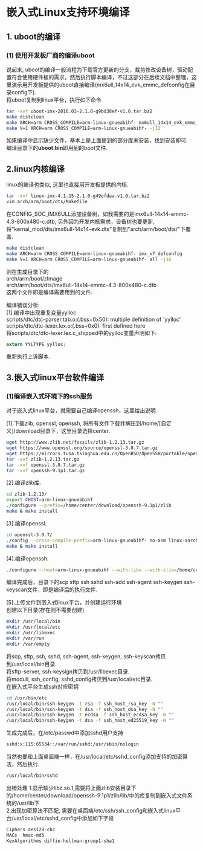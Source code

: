 # 嵌入式Linux支持环境编译

## 1. uboot的编译
### (1) 使用开发板厂商的编译uboot  
说起来, uboot的编译一般流程为下载官方更新的分支，裁剪修改设备树，驱动配置符合使用硬件板的需求，然后执行脚本编译，不过这部分在后续文档中整理，这里演示用开发板提供的uboot直接编译(mx6ull_14x14_evk_emmc_defconfig在目录config下).  
将uboot复制到linux平台，执行如下命令  

```bash
tar -xvf uboot-imx-2016.03-2.1.0-g9bd38ef-v1.0.tar.bz2
make distclean
make ARCH=arm CROSS_COMPILE=arm-linux-gnueabihf- mx6ull_14x14_evk_emmc_defconfig
make V=1 ARCH=arm CROSS_COMPILE=arm-linux-gnueabihf- -j12
```

如果编译中显示缺少文件，基本上是上面提到的部分库未安装，找到安装即可.  
编译目录下的**uboot.bin**即用到的boot文件.  

## 2.linux内核编译

linux的编译也类似, 这里也直接用开发板提供的内核.  

```bash
tar -xvf linux-imx-4.1.15-2.1.0-g49efdaa-v1.0.tar.bz2
vim arch/arm/boot/dts/Makefile
```

在CONFIG_SOC_IMX6ULL添加设备树，如我需要的是imx6ull-14x14-emmc-4.3-800x480-c.dtb, 另外因为开发内核需求，设备树也要更新,将"kernal_mod/dts/imx6ull-14x14-evk.dts"复制到"arch/arm/boot/dts/"下覆盖.  

```bash
make distclean
make ARCH=arm CROSS_COMPILE=arm-linux-gnueabihf- imx_v7_defconfig
make V=1 ARCH=arm CROSS_COMPILE=arm-linux-gnueabihf- all -j16
```

则在生成目录下的  
arch/arm/boot/zImage  
arch/arm/boot/dts/imx6ull-14x14-emmc-4.3-800x480-c.dtb  
这两个文件即是编译需要用到的文件.  

编译错误分析:  
[1].编译中出现重复变量yylloc  
scripts/dtc/dtc-parser.tab.o:(.bss+0x50): multiple definition of `yylloc'  
scripts/dtc/dtc-lexer.lex.o:(.bss+0x0): first defined here  
将scripts/dtc/dtc-lexer.lex.c_shipped中的yylloc变量声明如下:  

```c
extern YYLTYPE yylloc;
```

重新执行上诉脚本.  

## 3.嵌入式linux平台软件编译

### (1)编译嵌入式环境下的ssh服务
对于嵌入式linux平台，就需要自己编译openssh，这里给出说明.  

[1].下载zlib, openssl, openssh, 将所有文件下载并解压到/home/[自定义]/download目录下，这里目录选择center.  

```bash
wget http://www.zlib.net/fossils/zlib-1.2.13.tar.gz
wget https://www.openssl.org/source/openssl-3.0.7.tar.gz
wget https://mirrors.tuna.tsinghua.edu.cn/OpenBSD/OpenSSH/portable/openssh-9.1p1.tar.gz
tar -xvf zlib-1.2.13.tar.gz
tar -xvf openssl-3.0.7.tar.gz
tar -xvf openssh-9.1p1.tar.gz
```

[2].编译zlib库.  

```bash
cd zlib-1.2.13/
export CHOST=arm-linux-gnueabihf
./configure --prefix=/home/center/download/openssh-9.1p1/zlib
make & make install
```

[3].编译openssl.  

```bash
cd openssl-3.0.7/
./config --cross-compile-prefix=arm-linux-gnueabihf- no-asm linux-aarch64 --prefix=/home/center/download/openssh-9.1p1/openssl
make & make install
```

[4].编译openssh.  

```bash
./configure --host=arm-linux-gnueabihf --with-libs --with-zlib=/home/center/download/openssh-9.1p1/zlib --with-ssl-dir=/home/center/download/openssh-9.1p1/openssl --disable-etc-default-login 
```

编译完成后，目录下的scp sftp ssh sshd ssh-add ssh-agent ssh-keygen ssh-keyscan文件，即是编译后的执行文件.  

[5].上传文件到嵌入式linux平台，并创建运行环境  
创建以下目录(存在则不需要创建)  

```bash
mkdir /usr/local/bin
mkdir /usr/local/etc
mkdir /usr/libexec
mkdir /var/run
mkdir /var/empty
```

将scp, sftp, ssh, sshd, ssh-agent, ssh-keygen, ssh-keyscan拷贝到/usr/local/bin目录.  
将sftp-server, ssh-keysign拷贝到/usr/libexec目录.  
将moduli, ssh_config, sshd_config拷贝到/usr/local/etc目录.  
在嵌入式平台生成ssh对应密钥  

```bash
cd /usr/bin/etc
/usr/local/bin/ssh-keygen -t rsa -f ssh_host_rsa_key -N ""
/usr/local/bin/ssh-keygen -t dsa -f ssh_host_dsa_key -N ""
/usr/local/bin/ssh-keygen -t ecdsa -f ssh_host_ecdsa_key -N ""
/usr/local/bin/ssh-keygen -t dsa -f ssh_host_ed25519_key -N ""
```

生成完成后，在/etc/passwd中添加sshd用户支持  

```bash
sshd:x:115:65534::/var/run/sshd:/usr/sbin/nologin
```

当然也要和上面桌面端一样，在/usr/local/etc/sshd_config添加支持的加密算法，然后执行.  

```bash
/usr/local/bin/sshd
```

出错处理
1.显示缺少libz.so.1,需要将上面zlib安装目录下的/home/center/download/openssh-9.1p1/zlib/lib/中的库复制到嵌入式文件系统的/usr/lib下  
2.出现加密算法不匹配, 需要在桌面端/etc/ssh/ssh_config和嵌入式linux平台/usr/local/etc/sshd_config中添加如下字段  

```bash
Ciphers aes128-cbc
MACs  hmac-md5
KexAlgorithms diffie-hellman-group1-sha1
```
